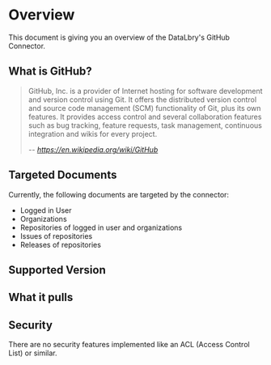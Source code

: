 # Overview

This document is giving you an overview of the DataLbry's GitHub Connector.

## What is GitHub?

> GitHub, Inc. is a provider of Internet hosting for software development and version control using Git. It offers the
> distributed version control and source code management (SCM) functionality of Git, plus its own features. It provides
> access control and several collaboration features such as bug tracking, feature requests, task management, continuous
> integration and wikis for every project.
> 
> -- <cite> https://en.wikipedia.org/wiki/GitHub </cite>

## Targeted Documents

Currently, the following documents are targeted by the connector:

- Logged in User
- Organizations
- Repositories of logged in user and organizations
- Issues of repositories
- Releases of repositories

## Supported Version

## What it pulls

## Security

There are no security features implemented like an ACL (Access Control List) or similar.



